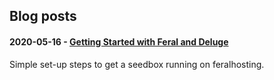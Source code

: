 ## Blog posts

#### 2020-05-16 - [Getting Started with Feral and Deluge](/blogposts/getting-started-with-feral-deluge)

Simple set-up steps to get a seedbox running on feralhosting.